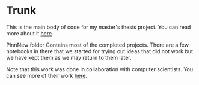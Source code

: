 # Trunk

This is the main body of code for my master's thesis project. You can read more about it [here](https://ir.lib.uwo.ca/etd/10405/). 

PinnNew folder Contains most of the completed projects. There are a few notebooks in there that we started for trying out ideas that did not work but we have kept them as we may return to them later. 

Note that this work was done in collaboration with computer scientists. You can see more of their work [here](https://github.com/nimahsn/pinns_tf2).
